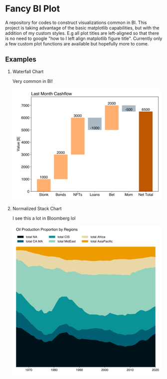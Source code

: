 # Fancy BI Plot 

A repository for codes to construct visualizations common in BI. This project is taking advantage of the basic matplotlib capabilities, but with the addition of my custom styles. E.g all plot titles are left-aligned so that there is no need to google "how to I left align matplotlib figure title". Currently only a few custom plot functions are available but hopefully more to come.

## Examples

1. Waterfall Chart 

   Very common in BI!

   ![waterfall](https://github.com/fraclad/fancyBizIntelPlot/blob/main/plots/waterfall.svg?raw=true, "example output for waterfall chart")

2. Normalized Stack Chart

   I see this a lot in Bloomberg lol

   ![normstack](https://github.com/fraclad/fancyBizIntelPlot/blob/main/plots/normalizedStacked.svg?raw=true, "example output for normalized stacked chart")





